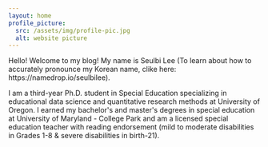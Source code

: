 ```yaml
---
layout: home
profile_picture:
  src: /assets/img/profile-pic.jpg
  alt: website picture
---
```


<p>
  Hello! Welcome to my blog!
My name is Seulbi Lee (To learn about how to accurately pronounce my Korean name, clike here: https://namedrop.io/seulbilee). 

  I am a third-year Ph.D. student in Special Education specializing in educational data science and quantitative research methods at University of Oregon. I earned my bachelor's and master's degrees in special education at University of Maryland - College Park and am a licensed special education teacher with reading endorsement (mild to moderate disabilities in Grades 1-8 & severe disabilities in birth-21).
</p>
